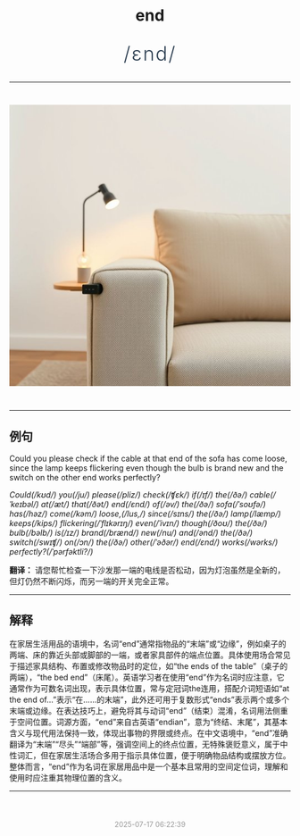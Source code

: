 <div align="center">

# end

<div style="margin: 30px 0;">
<h1 style="font-size: 2.5em; font-weight: 300; letter-spacing: 2px; margin: 0; color: #2c3e50;">
/ɛnd/
</h1>
</div>

</div>

---

<div align="center" style="margin: 40px 0;">

![end](images/end.png)

</div>

---

## 例句

Could you please check if the cable at that end of the sofa has come loose, since the lamp keeps flickering even though the bulb is brand new and the switch on the other end works perfectly?

*Could(/kʊd/) you(/ju/) please(/pliz/) check(/ʧɛk/) if(/ɪf/) the(/ðə/) cable(/ˈkeɪbəl/) at(/æt/) that(/ðət/) end(/ɛnd/) of(/əv/) the(/ðə/) sofa(/ˈsoʊfə/) has(/həz/) come(/kəm/) loose,(/lus,/) since(/sɪns/) the(/ðə/) lamp(/læmp/) keeps(/kips/) flickering(/ˈflɪkərɪŋ/) even(/ˈivɪn/) though(/ðoʊ/) the(/ðə/) bulb(/bəlb/) is(/ɪz/) brand(/brænd/) new(/nu/) and(/ənd/) the(/ðə/) switch(/swɪʧ/) on(/ɔn/) the(/ðə/) other(/ˈəðər/) end(/ɛnd/) works(/wərks/) perfectly?(/ˈpərfəktli?/)*

**翻译：** 请您帮忙检查一下沙发那一端的电线是否松动，因为灯泡虽然是全新的，但灯仍然不断闪烁，而另一端的开关完全正常。

---

## 解释

在家居生活用品的语境中，名词“end”通常指物品的“末端”或“边缘”，例如桌子的两端、床的靠近头部或脚部的一端，或者家具部件的端点位置。具体使用场合常见于描述家具结构、布置或修改物品时的定位，如“the ends of the table”（桌子的两端），“the bed end”（床尾）。英语学习者在使用“end”作为名词时应注意，它通常作为可数名词出现，表示具体位置，常与定冠词the连用，搭配介词短语如“at the end of...”表示“在……的末端”，此外还可用于复数形式“ends”表示两个或多个末端或边缘。在表达技巧上，避免将其与动词“end”（结束）混淆，名词用法侧重于空间位置。词源方面，“end”来自古英语“endian”，意为“终结、末尾”，其基本含义与现代用法保持一致，体现出事物的界限或终点。在中文语境中，“end”准确翻译为“末端”“尽头”“端部”等，强调空间上的终点位置，无特殊褒贬意义，属于中性词汇，但在家居生活场合多用于指示具体位置，便于明确物品结构或摆放方位。整体而言，“end”作为名词在家居用品中是一个基本且常用的空间定位词，理解和使用时应注重其物理位置的含义。


---

<div align="center" style="margin-top: 50px;">
<small style="color: #999; font-size: 0.9em;">2025-07-17 06:22:39</small>
</div>
